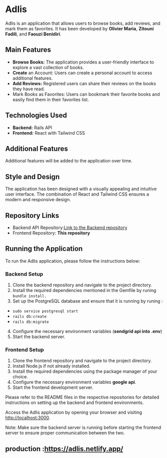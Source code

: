 # Adlis

Adlis is an application that allows users to browse books, add reviews, and mark them as favorites. It has been developed by **Olivier Maria**, **Zitouni Fadili**, and **Faouzi Benidiri**.

## Main Features

- **Browse Books:** The application provides a user-friendly interface to explore a vast collection of books.
- **Create** an Account: Users can create a personal account to access additional features.
- **Add Reviews:** Registered users can share their reviews on the books they have read.
- Mark Books as Favorites: Users can bookmark their favorite books and easily find them in their favorites list.

## Technologies Used

- **Backend:** Rails API
- **Frontend:** React with Tailwind CSS

## Additional Features

Additional features will be added to the application over time.

## Style and Design

The application has been designed with a visually appealing and intuitive user interface. The combination of React and Tailwind CSS ensures a modern and responsive design.

## Repository Links

- Backend API Repository:[Link to the Backend repository](https://github.com/faouzi-benidiri/adlis_back)
- Frontend Repository: **This repository**

## Running the Application

To run the Adlis application, please follow the instructions below:

### Backend Setup

1. Clone the backend repository and navigate to the project directory.
2. Install the required dependencies mentioned in the Gemfile by runing `bundle install.`
3. Set up the PostgreSQL database and ensure that it is running by runing :

- `sudo service postgresql start`
- `rails db:create`
- `rails db:migrate`

4. Configure the necessary environment variables (**sendgrid api into .env**)
5. Start the backend server.

### Frontend Setup

1. Clone the frontend repository and navigate to the project directory.
2. Install Node.js if not already installed.
3. Install the required dependencies using the package manager of your choice.
4. Configure the necessary environment variables **google api**.
5. Start the frontend development server.

Please refer to the README files in the respective repositories for detailed instructions on setting up the backend and frontend environments.

Access the Adlis application by opening your browser and visiting [http://localhost:3000](http://localhost:3000).

Note: Make sure the backend server is running before starting the frontend server to ensure proper communication between the two.

## production :https://adlis.netlify.app/
